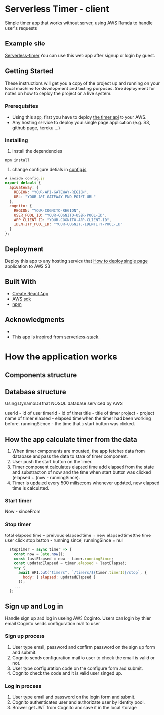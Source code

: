# Serverless Timer - client
Simple timer app that works without server, using AWS Ramda to handle user's requests

## Example site
[Serverless-timer](http://serverless-timer-client.s3-website.ap-northeast-2.amazonaws.com/)
You can use this web app after signup or login by guest. 

## Getting Started
These instructions will get you a copy of the project up and running on your local machine for development and testing purposes. See deployment for notes on how to deploy the project on a live system.

### Prerequisites
* Using this app, first you have to deploy [the timer api](https://github.com/sfuxy2283/serverless-timer-api) to your AWS.
* Any hosting service to deploy your single page application (e.g. S3, github page, heroku ...) 

### Installing
1. install the dependencies
```
npm install
```
1. change configure detials in [config.js](https://github.com/sfuxy2283/serverless-timer-client/blob/master/src/config.js)
```javascript
# inside config.js
export default {
  apiGateway: {
    REGION: "YOUR-API-GATEWAY-REGION",
    URL: "YOUR-API-GATEWAY-END-POINT-URL"
  },
  cognito: {
    REGION: "YOUR-COGNITO-REGION",
    USER_POOL_ID: "YOUR-COGNITO-USER-POOL-ID",
    APP_CLIENT_ID: "YOUR-COGNITO-APP-CLIENT-ID",
    IDENTITY_POOL_ID: "YOUR-COGNITO-IDENTITY-POOL-ID"
  }
};
```

## Deployment
Deploy this app to any hosting service that
[How to deploy single page application to AWS S3](https://docs.aws.amazon.com/AmazonS3/latest/dev/WebsiteHosting.html)

## Built With
* [Create React App](https://github.com/facebook/create-react-app)
* [AWS sdk](https://github.com/aws/aws-sdk-js)
* [npm](https://npm.community/)

## Acknowledgments
* 
* This app is inspired from [serverless-stack](https://serverless-stack.com/).

# How the application works
## Components structure

## Database structure
Using DynamoDB that NOSQL database serviced by AWS.

userId - id of user
timerId - id of timer
title - title of timer
project - project name of timer
elapsed - elapsed time when the timer had been working before.
runningSience - the time that a start button was clicked. 

## How the app calculate timer from the data
1. When timer components are mounted, the app fetches data from database and pass the data to state of timer component.
1. User push the start button on the timer.
1. Timer component calculates elapsed time add elapsed from the state and substraction of now and the time when start button was clicked (elapsed + (now - runningSince).
1. Timer is updated every 500 milisecons whenever updated, new elapsed time is calculated.


### Start timer
Now - sinceFrom 



### Stop timer
total elapsed time  = preivous elapsed time + new elapsed time(the time user click stop button - running since)
runningSince = null
```javascript
  stopTimer = async timer => {
    const now = Date.now();
    const lastElapsed = now - timer.runningSince;
    const updatedElapsed = timer.elapsed + lastElapsed;
    try {
      await API.put("timers", `/timers/${timer.timerId}/stop`, {
        body: { elapsed: updatedElapsed }
      });
    ...
  };
```

## Sign up and Log in
Handle sign up and log in useing AWS Coginto.
Users can login by thier email
Coginto sends configuration mail to user

### Sign up process
1. User type email, password and confirm password on the sign up form and submit.
1. Cognito sends configuration mail to user to check the email is valid or not.
1. User type configuration code on the configure form and submit.
1. Cognito check the code and it is valid user singed up.

### Log in process
1. User type email and password on the login form and submit.
1. Cognito authenticates user and authorizate user by Identity pool.
1. Brower get JWT from Cognito and save it in the local storage

